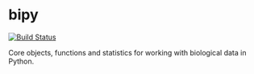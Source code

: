 bipy
====

[![Build Status](https://travis-ci.org/gregcaporaso/bipy.png?branch=master)](https://travis-ci.org/gregcaporaso/bipy)

Core objects, functions and statistics for working with biological data in Python.
